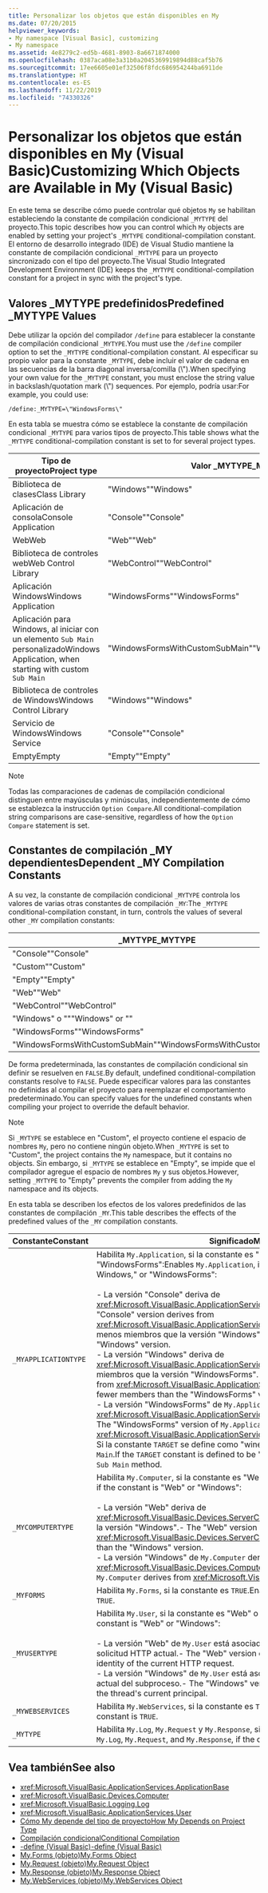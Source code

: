 ```yaml
---
title: Personalizar los objetos que están disponibles en My
ms.date: 07/20/2015
helpviewer_keywords:
- My namespace [Visual Basic], customizing
- My namespace
ms.assetid: 4e8279c2-ed5b-4681-8903-8a6671874000
ms.openlocfilehash: 0387aca08e3a31b0a2045369919894d88caf5b76
ms.sourcegitcommit: 17ee6605e01ef32506f8fdc686954244ba6911de
ms.translationtype: HT
ms.contentlocale: es-ES
ms.lasthandoff: 11/22/2019
ms.locfileid: "74330326"
---
```

# <a name="customizing-which-objects-are-available-in-my-visual-basic"></a><span data-ttu-id="10cc9-102">Personalizar los objetos que están disponibles en My (Visual Basic)</span><span class="sxs-lookup"><span data-stu-id="10cc9-102">Customizing Which Objects are Available in My (Visual Basic)</span></span>

<span data-ttu-id="10cc9-103">En este tema se describe cómo puede controlar qué objetos `My` se habilitan estableciendo la constante de compilación condicional `_MYTYPE` del proyecto.</span><span class="sxs-lookup"><span data-stu-id="10cc9-103">This topic describes how you can control which `My` objects are enabled by setting your project's `_MYTYPE` conditional-compilation constant.</span></span> <span data-ttu-id="10cc9-104">El entorno de desarrollo integrado (IDE) de Visual Studio mantiene la constante de compilación condicional `_MYTYPE` para un proyecto sincronizado con el tipo del proyecto.</span><span class="sxs-lookup"><span data-stu-id="10cc9-104">The Visual Studio Integrated Development Environment (IDE) keeps the `_MYTYPE` conditional-compilation constant for a project in sync with the project's type.</span></span>  
  
## <a name="predefined-_mytype-values"></a><span data-ttu-id="10cc9-105">Valores \_MYTYPE predefinidos</span><span class="sxs-lookup"><span data-stu-id="10cc9-105">Predefined \_MYTYPE Values</span></span>  

<span data-ttu-id="10cc9-106">Debe utilizar la opción del compilador `/define` para establecer la constante de compilación condicional `_MYTYPE`.</span><span class="sxs-lookup"><span data-stu-id="10cc9-106">You must use the `/define` compiler option to set the `_MYTYPE` conditional-compilation constant.</span></span> <span data-ttu-id="10cc9-107">Al especificar su propio valor para la constante `_MYTYPE`, debe incluir el valor de cadena en las secuencias de la barra diagonal inversa/comilla (\\").</span><span class="sxs-lookup"><span data-stu-id="10cc9-107">When specifying your own value for the `_MYTYPE` constant, you must enclose the string value in backslash/quotation mark (\\") sequences.</span></span> <span data-ttu-id="10cc9-108">Por ejemplo, podría usar:</span><span class="sxs-lookup"><span data-stu-id="10cc9-108">For example, you could use:</span></span>  
  
```console  
/define:_MYTYPE=\"WindowsForms\"  
```  
  
 <span data-ttu-id="10cc9-109">En esta tabla se muestra cómo se establece la constante de compilación condicional `_MYTYPE` para varios tipos de proyecto.</span><span class="sxs-lookup"><span data-stu-id="10cc9-109">This table shows what the `_MYTYPE` conditional-compilation constant is set to for several project types.</span></span>  
  
|<span data-ttu-id="10cc9-110">Tipo de proyecto</span><span class="sxs-lookup"><span data-stu-id="10cc9-110">Project type</span></span>|<span data-ttu-id="10cc9-111">Valor \_MYTYPE</span><span class="sxs-lookup"><span data-stu-id="10cc9-111">\_MYTYPE value</span></span>|  
|------------------|--------------------|  
|<span data-ttu-id="10cc9-112">Biblioteca de clases</span><span class="sxs-lookup"><span data-stu-id="10cc9-112">Class Library</span></span>|<span data-ttu-id="10cc9-113">"Windows"</span><span class="sxs-lookup"><span data-stu-id="10cc9-113">"Windows"</span></span>|  
|<span data-ttu-id="10cc9-114">Aplicación de consola</span><span class="sxs-lookup"><span data-stu-id="10cc9-114">Console Application</span></span>|<span data-ttu-id="10cc9-115">"Console"</span><span class="sxs-lookup"><span data-stu-id="10cc9-115">"Console"</span></span>|  
|<span data-ttu-id="10cc9-116">Web</span><span class="sxs-lookup"><span data-stu-id="10cc9-116">Web</span></span>|<span data-ttu-id="10cc9-117">"Web"</span><span class="sxs-lookup"><span data-stu-id="10cc9-117">"Web"</span></span>|  
|<span data-ttu-id="10cc9-118">Biblioteca de controles web</span><span class="sxs-lookup"><span data-stu-id="10cc9-118">Web Control Library</span></span>|<span data-ttu-id="10cc9-119">"WebControl"</span><span class="sxs-lookup"><span data-stu-id="10cc9-119">"WebControl"</span></span>|  
|<span data-ttu-id="10cc9-120">Aplicación Windows</span><span class="sxs-lookup"><span data-stu-id="10cc9-120">Windows Application</span></span>|<span data-ttu-id="10cc9-121">"WindowsForms"</span><span class="sxs-lookup"><span data-stu-id="10cc9-121">"WindowsForms"</span></span>|  
|<span data-ttu-id="10cc9-122">Aplicación para Windows, al iniciar con un elemento `Sub Main` personalizado</span><span class="sxs-lookup"><span data-stu-id="10cc9-122">Windows Application, when starting with custom `Sub Main`</span></span>|<span data-ttu-id="10cc9-123">"WindowsFormsWithCustomSubMain"</span><span class="sxs-lookup"><span data-stu-id="10cc9-123">"WindowsFormsWithCustomSubMain"</span></span>|  
|<span data-ttu-id="10cc9-124">Biblioteca de controles de Windows</span><span class="sxs-lookup"><span data-stu-id="10cc9-124">Windows Control Library</span></span>|<span data-ttu-id="10cc9-125">"Windows"</span><span class="sxs-lookup"><span data-stu-id="10cc9-125">"Windows"</span></span>|  
|<span data-ttu-id="10cc9-126">Servicio de Windows</span><span class="sxs-lookup"><span data-stu-id="10cc9-126">Windows Service</span></span>|<span data-ttu-id="10cc9-127">"Console"</span><span class="sxs-lookup"><span data-stu-id="10cc9-127">"Console"</span></span>|  
|<span data-ttu-id="10cc9-128">Empty</span><span class="sxs-lookup"><span data-stu-id="10cc9-128">Empty</span></span>|<span data-ttu-id="10cc9-129">"Empty"</span><span class="sxs-lookup"><span data-stu-id="10cc9-129">"Empty"</span></span>|  
  
> [!NOTE]
> <span data-ttu-id="10cc9-130">Todas las comparaciones de cadenas de compilación condicional distinguen entre mayúsculas y minúsculas, independientemente de cómo se establezca la instrucción `Option Compare`.</span><span class="sxs-lookup"><span data-stu-id="10cc9-130">All conditional-compilation string comparisons are case-sensitive, regardless of how the `Option Compare` statement is set.</span></span>  
  
## <a name="dependent-_my-compilation-constants"></a><span data-ttu-id="10cc9-131">Constantes de compilación \_MY dependientes</span><span class="sxs-lookup"><span data-stu-id="10cc9-131">Dependent \_MY Compilation Constants</span></span>  

<span data-ttu-id="10cc9-132">A su vez, la constante de compilación condicional `_MYTYPE` controla los valores de varias otras constantes de compilación `_MY`:</span><span class="sxs-lookup"><span data-stu-id="10cc9-132">The `_MYTYPE` conditional-compilation constant, in turn, controls the values of several other `_MY` compilation constants:</span></span>  
  
|<span data-ttu-id="10cc9-133">\_MYTYPE</span><span class="sxs-lookup"><span data-stu-id="10cc9-133">\_MYTYPE</span></span>|<span data-ttu-id="10cc9-134">\_MYAPPLICATIONTYPE</span><span class="sxs-lookup"><span data-stu-id="10cc9-134">\_MYAPPLICATIONTYPE</span></span>|<span data-ttu-id="10cc9-135">\_MYCOMPUTERTYPE</span><span class="sxs-lookup"><span data-stu-id="10cc9-135">\_MYCOMPUTERTYPE</span></span>|<span data-ttu-id="10cc9-136">\_MYFORMS</span><span class="sxs-lookup"><span data-stu-id="10cc9-136">\_MYFORMS</span></span>|<span data-ttu-id="10cc9-137">\_MYUSERTYPE</span><span class="sxs-lookup"><span data-stu-id="10cc9-137">\_MYUSERTYPE</span></span>|<span data-ttu-id="10cc9-138">\_MYWEBSERVICES</span><span class="sxs-lookup"><span data-stu-id="10cc9-138">\_MYWEBSERVICES</span></span>|  
|--------------|-------------------------|----------------------|---------------|------------------|---------------------|  
|<span data-ttu-id="10cc9-139">"Console"</span><span class="sxs-lookup"><span data-stu-id="10cc9-139">"Console"</span></span>|<span data-ttu-id="10cc9-140">"Console"</span><span class="sxs-lookup"><span data-stu-id="10cc9-140">"Console"</span></span>|<span data-ttu-id="10cc9-141">"Windows"</span><span class="sxs-lookup"><span data-stu-id="10cc9-141">"Windows"</span></span>|<span data-ttu-id="10cc9-142">Sin definir</span><span class="sxs-lookup"><span data-stu-id="10cc9-142">Undefined</span></span>|<span data-ttu-id="10cc9-143">"Windows"</span><span class="sxs-lookup"><span data-stu-id="10cc9-143">"Windows"</span></span>|<span data-ttu-id="10cc9-144">true</span><span class="sxs-lookup"><span data-stu-id="10cc9-144">TRUE</span></span>|  
|<span data-ttu-id="10cc9-145">"Custom"</span><span class="sxs-lookup"><span data-stu-id="10cc9-145">"Custom"</span></span>|<span data-ttu-id="10cc9-146">Sin definir</span><span class="sxs-lookup"><span data-stu-id="10cc9-146">Undefined</span></span>|<span data-ttu-id="10cc9-147">Sin definir</span><span class="sxs-lookup"><span data-stu-id="10cc9-147">Undefined</span></span>|<span data-ttu-id="10cc9-148">Sin definir</span><span class="sxs-lookup"><span data-stu-id="10cc9-148">Undefined</span></span>|<span data-ttu-id="10cc9-149">Sin definir</span><span class="sxs-lookup"><span data-stu-id="10cc9-149">Undefined</span></span>|<span data-ttu-id="10cc9-150">Sin definir</span><span class="sxs-lookup"><span data-stu-id="10cc9-150">Undefined</span></span>|  
|<span data-ttu-id="10cc9-151">"Empty"</span><span class="sxs-lookup"><span data-stu-id="10cc9-151">"Empty"</span></span>|<span data-ttu-id="10cc9-152">Sin definir</span><span class="sxs-lookup"><span data-stu-id="10cc9-152">Undefined</span></span>|<span data-ttu-id="10cc9-153">Sin definir</span><span class="sxs-lookup"><span data-stu-id="10cc9-153">Undefined</span></span>|<span data-ttu-id="10cc9-154">Sin definir</span><span class="sxs-lookup"><span data-stu-id="10cc9-154">Undefined</span></span>|<span data-ttu-id="10cc9-155">Sin definir</span><span class="sxs-lookup"><span data-stu-id="10cc9-155">Undefined</span></span>|<span data-ttu-id="10cc9-156">Sin definir</span><span class="sxs-lookup"><span data-stu-id="10cc9-156">Undefined</span></span>|  
|<span data-ttu-id="10cc9-157">"Web"</span><span class="sxs-lookup"><span data-stu-id="10cc9-157">"Web"</span></span>|<span data-ttu-id="10cc9-158">Sin definir</span><span class="sxs-lookup"><span data-stu-id="10cc9-158">Undefined</span></span>|<span data-ttu-id="10cc9-159">"Web"</span><span class="sxs-lookup"><span data-stu-id="10cc9-159">"Web"</span></span>|<span data-ttu-id="10cc9-160">false</span><span class="sxs-lookup"><span data-stu-id="10cc9-160">FALSE</span></span>|<span data-ttu-id="10cc9-161">"Web"</span><span class="sxs-lookup"><span data-stu-id="10cc9-161">"Web"</span></span>|<span data-ttu-id="10cc9-162">false</span><span class="sxs-lookup"><span data-stu-id="10cc9-162">FALSE</span></span>|  
|<span data-ttu-id="10cc9-163">"WebControl"</span><span class="sxs-lookup"><span data-stu-id="10cc9-163">"WebControl"</span></span>|<span data-ttu-id="10cc9-164">Sin definir</span><span class="sxs-lookup"><span data-stu-id="10cc9-164">Undefined</span></span>|<span data-ttu-id="10cc9-165">"Web"</span><span class="sxs-lookup"><span data-stu-id="10cc9-165">"Web"</span></span>|<span data-ttu-id="10cc9-166">false</span><span class="sxs-lookup"><span data-stu-id="10cc9-166">FALSE</span></span>|<span data-ttu-id="10cc9-167">"Web"</span><span class="sxs-lookup"><span data-stu-id="10cc9-167">"Web"</span></span>|<span data-ttu-id="10cc9-168">true</span><span class="sxs-lookup"><span data-stu-id="10cc9-168">TRUE</span></span>|  
|<span data-ttu-id="10cc9-169">"Windows" o ""</span><span class="sxs-lookup"><span data-stu-id="10cc9-169">"Windows" or ""</span></span>|<span data-ttu-id="10cc9-170">"Windows"</span><span class="sxs-lookup"><span data-stu-id="10cc9-170">"Windows"</span></span>|<span data-ttu-id="10cc9-171">"Windows"</span><span class="sxs-lookup"><span data-stu-id="10cc9-171">"Windows"</span></span>|<span data-ttu-id="10cc9-172">Sin definir</span><span class="sxs-lookup"><span data-stu-id="10cc9-172">Undefined</span></span>|<span data-ttu-id="10cc9-173">"Windows"</span><span class="sxs-lookup"><span data-stu-id="10cc9-173">"Windows"</span></span>|<span data-ttu-id="10cc9-174">true</span><span class="sxs-lookup"><span data-stu-id="10cc9-174">TRUE</span></span>|  
|<span data-ttu-id="10cc9-175">"WindowsForms"</span><span class="sxs-lookup"><span data-stu-id="10cc9-175">"WindowsForms"</span></span>|<span data-ttu-id="10cc9-176">"WindowsForms"</span><span class="sxs-lookup"><span data-stu-id="10cc9-176">"WindowsForms"</span></span>|<span data-ttu-id="10cc9-177">"Windows"</span><span class="sxs-lookup"><span data-stu-id="10cc9-177">"Windows"</span></span>|<span data-ttu-id="10cc9-178">true</span><span class="sxs-lookup"><span data-stu-id="10cc9-178">TRUE</span></span>|<span data-ttu-id="10cc9-179">"Windows"</span><span class="sxs-lookup"><span data-stu-id="10cc9-179">"Windows"</span></span>|<span data-ttu-id="10cc9-180">true</span><span class="sxs-lookup"><span data-stu-id="10cc9-180">TRUE</span></span>|  
|<span data-ttu-id="10cc9-181">"WindowsFormsWithCustomSubMain"</span><span class="sxs-lookup"><span data-stu-id="10cc9-181">"WindowsFormsWithCustomSubMain"</span></span>|<span data-ttu-id="10cc9-182">"Console"</span><span class="sxs-lookup"><span data-stu-id="10cc9-182">"Console"</span></span>|<span data-ttu-id="10cc9-183">"Windows"</span><span class="sxs-lookup"><span data-stu-id="10cc9-183">"Windows"</span></span>|<span data-ttu-id="10cc9-184">true</span><span class="sxs-lookup"><span data-stu-id="10cc9-184">TRUE</span></span>|<span data-ttu-id="10cc9-185">"Windows"</span><span class="sxs-lookup"><span data-stu-id="10cc9-185">"Windows"</span></span>|<span data-ttu-id="10cc9-186">true</span><span class="sxs-lookup"><span data-stu-id="10cc9-186">TRUE</span></span>|  
  
 <span data-ttu-id="10cc9-187">De forma predeterminada, las constantes de compilación condicional sin definir se resuelven en `FALSE`.</span><span class="sxs-lookup"><span data-stu-id="10cc9-187">By default, undefined conditional-compilation constants resolve to `FALSE`.</span></span> <span data-ttu-id="10cc9-188">Puede especificar valores para las constantes no definidas al compilar el proyecto para reemplazar el comportamiento predeterminado.</span><span class="sxs-lookup"><span data-stu-id="10cc9-188">You can specify values for the undefined constants when compiling your project to override the default behavior.</span></span>  
  
> [!NOTE]
> <span data-ttu-id="10cc9-189">Si `_MYTYPE` se establece en "Custom", el proyecto contiene el espacio de nombres `My`, pero no contiene ningún objeto.</span><span class="sxs-lookup"><span data-stu-id="10cc9-189">When `_MYTYPE` is set to "Custom", the project contains the `My` namespace, but it contains no objects.</span></span> <span data-ttu-id="10cc9-190">Sin embargo, si `_MYTYPE` se establece en "Empty", se impide que el compilador agregue el espacio de nombres `My` y sus objetos.</span><span class="sxs-lookup"><span data-stu-id="10cc9-190">However, setting `_MYTYPE` to "Empty" prevents the compiler from adding the `My` namespace and its objects.</span></span>  
  
 <span data-ttu-id="10cc9-191">En esta tabla se describen los efectos de los valores predefinidos de las constantes de compilación `_MY`.</span><span class="sxs-lookup"><span data-stu-id="10cc9-191">This table describes the effects of the predefined values of the `_MY` compilation constants.</span></span>  
  
|<span data-ttu-id="10cc9-192">Constante</span><span class="sxs-lookup"><span data-stu-id="10cc9-192">Constant</span></span>|<span data-ttu-id="10cc9-193">Significado</span><span class="sxs-lookup"><span data-stu-id="10cc9-193">Meaning</span></span>|  
|--------------|-------------|  
|`_MYAPPLICATIONTYPE`|<span data-ttu-id="10cc9-194">Habilita `My.Application`, si la constante es "Console", "Windows" o "WindowsForms":</span><span class="sxs-lookup"><span data-stu-id="10cc9-194">Enables `My.Application`, if the constant is "Console," Windows," or "WindowsForms":</span></span><br /><br /> <span data-ttu-id="10cc9-195">- La versión "Console" deriva de <xref:Microsoft.VisualBasic.ApplicationServices.ConsoleApplicationBase>;</span><span class="sxs-lookup"><span data-stu-id="10cc9-195">-   The "Console" version derives from <xref:Microsoft.VisualBasic.ApplicationServices.ConsoleApplicationBase>.</span></span> <span data-ttu-id="10cc9-196">tiene menos miembros que la versión "Windows".</span><span class="sxs-lookup"><span data-stu-id="10cc9-196">and has fewer members than the "Windows" version.</span></span><br /><span data-ttu-id="10cc9-197">- La versión "Windows" deriva de <xref:Microsoft.VisualBasic.ApplicationServices.ApplicationBase>; tiene menos miembros que la versión "WindowsForms".</span><span class="sxs-lookup"><span data-stu-id="10cc9-197">-   The "Windows" version derives from <xref:Microsoft.VisualBasic.ApplicationServices.ApplicationBase>.and has fewer members than the "WindowsForms" version.</span></span><br /><span data-ttu-id="10cc9-198">- La versión "WindowsForms" de `My.Application` deriva de <xref:Microsoft.VisualBasic.ApplicationServices.WindowsFormsApplicationBase>.</span><span class="sxs-lookup"><span data-stu-id="10cc9-198">-   The "WindowsForms" version of `My.Application` derives from <xref:Microsoft.VisualBasic.ApplicationServices.WindowsFormsApplicationBase>.</span></span> <span data-ttu-id="10cc9-199">Si la constante `TARGET` se define como "winexe", la clase incluye un método `Sub Main`.</span><span class="sxs-lookup"><span data-stu-id="10cc9-199">If the `TARGET` constant is defined to be "winexe", then the class includes a `Sub Main` method.</span></span>|  
|`_MYCOMPUTERTYPE`|<span data-ttu-id="10cc9-200">Habilita `My.Computer`, si la constante es "Web" o "Windows":</span><span class="sxs-lookup"><span data-stu-id="10cc9-200">Enables `My.Computer`, if the constant is "Web" or "Windows":</span></span><br /><br /> <span data-ttu-id="10cc9-201">- La versión "Web" deriva de <xref:Microsoft.VisualBasic.Devices.ServerComputer>; tiene menos miembros que la versión "Windows".</span><span class="sxs-lookup"><span data-stu-id="10cc9-201">-   The "Web" version derives from <xref:Microsoft.VisualBasic.Devices.ServerComputer>, and has fewer members than the "Windows" version.</span></span><br /><span data-ttu-id="10cc9-202">- La versión "Windows" de `My.Computer` deriva de <xref:Microsoft.VisualBasic.Devices.Computer>.</span><span class="sxs-lookup"><span data-stu-id="10cc9-202">-   The "Windows" version of `My.Computer` derives from <xref:Microsoft.VisualBasic.Devices.Computer>.</span></span>|  
|`_MYFORMS`|<span data-ttu-id="10cc9-203">Habilita `My.Forms`, si la constante es `TRUE`.</span><span class="sxs-lookup"><span data-stu-id="10cc9-203">Enables `My.Forms`, if the constant is `TRUE`.</span></span>|  
|`_MYUSERTYPE`|<span data-ttu-id="10cc9-204">Habilita `My.User`, si la constante es "Web" o "Windows":</span><span class="sxs-lookup"><span data-stu-id="10cc9-204">Enables `My.User`, if the constant is "Web" or "Windows":</span></span><br /><br /> <span data-ttu-id="10cc9-205">- La versión "Web" de `My.User` está asociada a la identidad del usuario de la solicitud HTTP actual.</span><span class="sxs-lookup"><span data-stu-id="10cc9-205">-   The "Web" version of `My.User` is associated with the user identity of the current HTTP request.</span></span><br /><span data-ttu-id="10cc9-206">- La versión "Windows" de `My.User` está asociada a la entidad de seguridad actual del subproceso.</span><span class="sxs-lookup"><span data-stu-id="10cc9-206">-   The "Windows" version of `My.User` is associated with the thread's current principal.</span></span>|  
|`_MYWEBSERVICES`|<span data-ttu-id="10cc9-207">Habilita `My.WebServices`, si la constante es `TRUE`.</span><span class="sxs-lookup"><span data-stu-id="10cc9-207">Enables `My.WebServices`, if the constant is `TRUE`.</span></span>|  
|`_MYTYPE`|<span data-ttu-id="10cc9-208">Habilita `My.Log`, `My.Request` y `My.Response`, si la constante es "Web".</span><span class="sxs-lookup"><span data-stu-id="10cc9-208">Enables `My.Log`, `My.Request`, and `My.Response`, if the constant is "Web".</span></span>|  
  
## <a name="see-also"></a><span data-ttu-id="10cc9-209">Vea también</span><span class="sxs-lookup"><span data-stu-id="10cc9-209">See also</span></span>

- <xref:Microsoft.VisualBasic.ApplicationServices.ApplicationBase>
- <xref:Microsoft.VisualBasic.Devices.Computer>
- <xref:Microsoft.VisualBasic.Logging.Log>
- <xref:Microsoft.VisualBasic.ApplicationServices.User>
- [<span data-ttu-id="10cc9-210">Cómo My depende del tipo de proyecto</span><span class="sxs-lookup"><span data-stu-id="10cc9-210">How My Depends on Project Type</span></span>](../../../visual-basic/developing-apps/development-with-my/how-my-depends-on-project-type.md)
- [<span data-ttu-id="10cc9-211">Compilación condicional</span><span class="sxs-lookup"><span data-stu-id="10cc9-211">Conditional Compilation</span></span>](../../../visual-basic/programming-guide/program-structure/conditional-compilation.md)
- [<span data-ttu-id="10cc9-212">-define (Visual Basic)</span><span class="sxs-lookup"><span data-stu-id="10cc9-212">-define (Visual Basic)</span></span>](../../../visual-basic/reference/command-line-compiler/define.md)
- [<span data-ttu-id="10cc9-213">My.Forms (objeto)</span><span class="sxs-lookup"><span data-stu-id="10cc9-213">My.Forms Object</span></span>](../../../visual-basic/language-reference/objects/my-forms-object.md)
- [<span data-ttu-id="10cc9-214">My.Request (objeto)</span><span class="sxs-lookup"><span data-stu-id="10cc9-214">My.Request Object</span></span>](../../../visual-basic/language-reference/objects/my-request-object.md)
- [<span data-ttu-id="10cc9-215">My.Response (objeto)</span><span class="sxs-lookup"><span data-stu-id="10cc9-215">My.Response Object</span></span>](../../../visual-basic/language-reference/objects/my-response-object.md)
- [<span data-ttu-id="10cc9-216">My.WebServices (objeto)</span><span class="sxs-lookup"><span data-stu-id="10cc9-216">My.WebServices Object</span></span>](../../../visual-basic/language-reference/objects/my-webservices-object.md)
